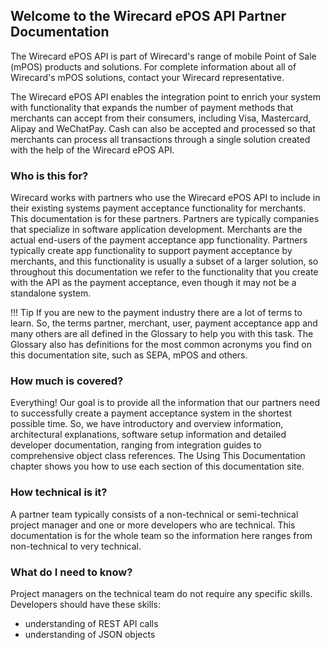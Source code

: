 ## Welcome to the Wirecard ePOS API Partner Documentation

The Wirecard ePOS API is part of Wirecard's range of mobile Point of Sale
 (mPOS) products and solutions. For complete information about all of 
 Wirecard's mPOS solutions, contact your Wirecard representative.

The Wirecard ePOS API enables the integration point to enrich your system with
functionality that expands the number of payment methods that merchants 
can accept from their consumers, including Visa, Mastercard, 
Alipay and WeChatPay. Cash can also be accepted and processed 
so that merchants can process all transactions through a 
single solution created with the help of the Wirecard ePOS API.

### Who is this for?
Wirecard works with partners who use the Wirecard ePOS API to include in their
existing systems payment acceptance functionality for merchants. 
This documentation is for these partners. Partners are typically companies 
that specialize in software application development. Merchants are the actual 
end-users of the payment acceptance app functionality. Partners 
typically create app functionality to support payment acceptance 
by merchants, and this functionality is usually a subset of a larger 
solution, so throughout this documentation we refer to the functionality that 
you create with the API as the payment acceptance, even though it may 
not be a standalone system.

!!! Tip 
    If you are new to the payment industry there are a lot of terms
    to learn. So, the terms partner, merchant, user, payment acceptance app
    and many others are all defined in the Glossary to help you with this
    task. The Glossary also has definitions for the most common acronyms you
    find on this documentation site, such as SEPA, mPOS and others.

### How much is covered?
Everything! Our goal is to provide all the information that our partners 
need to successfully create a payment acceptance system in the shortest 
possible time. So, we have introductory and overview information, architectural
 explanations, software setup information and detailed developer documentation,
 ranging from integration guides to comprehensive object class references.
 The Using This Documentation chapter shows you how to use each section of 
 this documentation site.
 
### How technical is it?
 A partner team typically consists of a non-technical or semi-technical 
 project manager and one or more developers who are technical. 
 This documentation is for the whole team so the information here 
 ranges from non-technical to very technical.
 
### What do I need to know?
Project managers on the technical team do not require any specific skills. 
Developers should have these skills:

- understanding of REST API calls
- understanding of JSON objects
